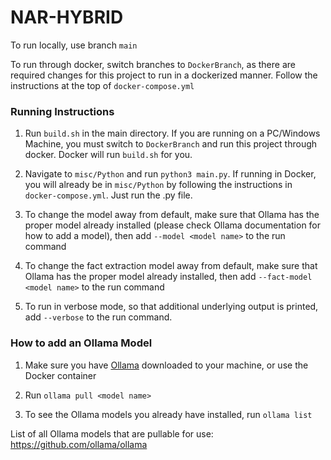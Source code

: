 # NAR-HYBRID

To run locally, use branch `main`

To run through docker, switch branches to `DockerBranch`, as there are required changes for this project to run in a dockerized manner. Follow the instructions at the top of `docker-compose.yml`

### Running Instructions

1) Run `build.sh` in the main directory. If you are running on a PC/Windows Machine, you must switch to `DockerBranch` and run this project through docker. Docker will run `build.sh` for you.

2) Navigate to `misc/Python` and run `python3 main.py`. If running in Docker, you will already be in `misc/Python` by following the instructions in `docker-compose.yml`. Just run the .py file.
 
3) To change the model away from default, make sure that Ollama has the proper model already installed (please check Ollama documentation for how to add a model), then add `--model <model name>` to the run command

4) To change the fact extraction model away from default, make sure that Ollama has the proper model already installed, then add `--fact-model <model name>` to the run command

5) To run in verbose mode, so that additional underlying output is printed, add `--verbose` to the run command.

### How to add an Ollama Model

1) Make sure you have [Ollama](https://ollama.com/) downloaded to your machine, or use the Docker container
   
2) Run `ollama pull <model name>`

3) To see the Ollama models you already have installed, run `ollama list`

List of all Ollama models that are pullable for use: https://github.com/ollama/ollama
